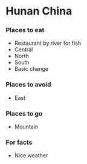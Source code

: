 # Hunan China 

### Places to eat
- Restaurant by river for fish
- Central
- North
- South
- Basic change

### Places to avoid
- East

### Places to go
- Mountain
 
### For facts
- Nice weather

